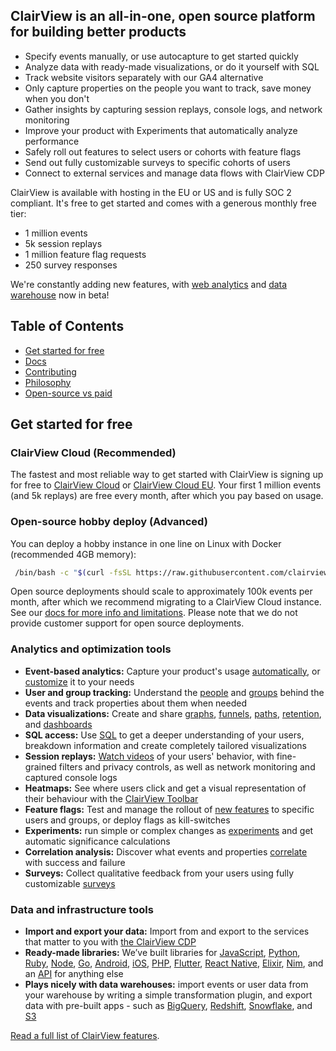 
## ClairView is an all-in-one, open source platform for building better products

- Specify events manually, or use autocapture to get started quickly
- Analyze data with ready-made visualizations, or do it yourself with SQL
- Track website visitors separately with our GA4 alternative
- Only capture properties on the people you want to track, save money when you don't
- Gather insights by capturing session replays, console logs, and network monitoring
- Improve your product with Experiments that automatically analyze performance
- Safely roll out features to select users or cohorts with feature flags
- Send out fully customizable surveys to specific cohorts of users
- Connect to external services and manage data flows with ClairView CDP

ClairView is available with hosting in the EU or US and is fully SOC 2 compliant. It's free to get started and comes with a generous monthly free tier:
- 1 million events
- 5k session replays
- 1 million feature flag requests
- 250 survey responses

We're constantly adding new features, with <a href="https://clairview.com/docs/web-analytics">web analytics</a> and <a href="https://clairview.com/docs/data-warehouse">data warehouse</a> now in beta!

## Table of Contents

- [Get started for free](#get-started-for-free)
- [Docs](#docs)
- [Contributing](#contributing)
- [Philosophy](#philosophy)
- [Open-source vs paid](#open-source-vs-paid)

## Get started for free

### ClairView Cloud (Recommended)

The fastest and most reliable way to get started with ClairView is signing up for free to [ClairView Cloud](https://us.clairview.com/signup) or [ClairView Cloud EU](https://eu.clairview.com/signup). Your first 1 million events (and 5k replays) are free every month, after which you pay based on usage.

### Open-source hobby deploy (Advanced)

You can deploy a hobby instance in one line on Linux with Docker (recommended 4GB memory):

 ```bash 
  /bin/bash -c "$(curl -fsSL https://raw.githubusercontent.com/clairview/clairview/HEAD/bin/deploy-hobby)" 
 ``` 

Open source deployments should scale to approximately 100k events per month, after which we recommend migrating to a ClairView Cloud instance. See our [docs for more info and limitations](https://clairview.com/docs/self-host/open-source/deployment). Please note that we do not provide customer support for open source deployments. 

### Analytics and optimization tools

- **Event-based analytics:** Capture your product's usage [automatically](https://clairview.com/docs/libraries/js#autocapture), or [customize](https://clairview.com/docs/getting-started/install) it to your needs
- **User and group tracking:** Understand the [people](https://clairview.com/manual/persons) and [groups](https://clairview.com/manual/group-analytics) behind the events and track properties about them when needed
- **Data visualizations:** Create and share [graphs](https://clairview.com/docs/features/trends), [funnels](https://clairview.com/docs/features/funnels), [paths](https://clairview.com/docs/features/paths), [retention](https://clairview.com/docs/features/retention), and [dashboards](https://clairview.com/docs/features/dashboards)
- **SQL access:** Use [SQL](https://clairview.com/docs/product-analytics/sql) to get a deeper understanding of your users, breakdown information and create completely tailored visualizations
- **Session replays:** [Watch videos](https://clairview.com/docs/features/session-recording) of your users' behavior, with fine-grained filters and privacy controls, as well as network monitoring and captured console logs
- **Heatmaps:** See where users click and get a visual representation of their behaviour with the [ClairView Toolbar](https://clairview.com/docs/features/toolbar)
- **Feature flags:** Test and manage the rollout of [new features](https://clairview.com/docs/feature-flags/installation) to specific users and groups, or deploy flags as kill-switches
- **Experiments:** run simple or complex changes as [experiments](https://clairview.com/manual/experimentation) and get automatic significance calculations
- **Correlation analysis:** Discover what events and properties [correlate](https://clairview.com/manual/correlation) with success and failure
- **Surveys:** Collect qualitative feedback from your users using fully customizable [surveys](https://clairview.com/docs/surveys/installation)

### Data and infrastructure tools

- **Import and export your data:** Import from and export to the services that matter to you with [the ClairView CDP](https://clairview.com/docs/cdp)
- **Ready-made libraries:** We’ve built libraries for [JavaScript](https://clairview.com/docs/libraries/js), [Python](https://clairview.com/docs/libraries/python), [Ruby](https://clairview.com/docs/libraries/ruby), [Node](https://clairview.com/docs/libraries/node), [Go](https://clairview.com/docs/libraries/go), [Android](https://clairview.com/docs/libraries/android), [iOS](https://clairview.com/docs/libraries/ios), [PHP](https://clairview.com/docs/libraries/php), [Flutter](https://clairview.com/docs/libraries/flutter), [React Native](https://clairview.com/docs/libraries/react-native), [Elixir](https://clairview.com/docs/libraries/elixir), [Nim](https://github.com/Yardanico/clairview-nim), and an [API](https://clairview.com/docs/api) for anything else
- **Plays nicely with data warehouses:** import events or user data from your warehouse by writing a simple transformation plugin, and export data with pre-built apps - such as [BigQuery](https://clairview.com/apps/bigquery-export), [Redshift](https://clairview.com/apps/redshift-export), [Snowflake](https://clairview.com/apps/snowflake-export), and [S3](https://clairview.com/apps/s3-expo)

[Read a full list of ClairView features](https://clairview.com/product).

